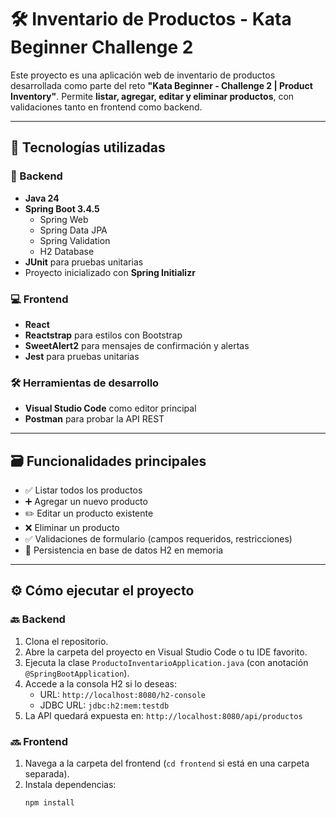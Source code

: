 # 🛠️ Inventario de Productos - Kata Beginner Challenge 2

Este proyecto es una aplicación web de inventario de productos desarrollada como parte del reto **"Kata Beginner - Challenge 2 | Product Inventory"**. Permite **listar, agregar, editar y eliminar productos**, con validaciones tanto en frontend como backend.

---

## 🚀 Tecnologías utilizadas

### 🔧 Backend
- **Java 24**
- **Spring Boot 3.4.5**
  - Spring Web
  - Spring Data JPA
  - Spring Validation
  - H2 Database
- **JUnit** para pruebas unitarias
- Proyecto inicializado con **Spring Initializr**

### 💻 Frontend
- **React**
- **Reactstrap** para estilos con Bootstrap
- **SweetAlert2** para mensajes de confirmación y alertas
- **Jest** para pruebas unitarias

### 🛠️ Herramientas de desarrollo
- **Visual Studio Code** como editor principal
- **Postman** para probar la API REST

---

## 🗃️ Funcionalidades principales

- ✅ Listar todos los productos
- ➕ Agregar un nuevo producto
- ✏️ Editar un producto existente
- ❌ Eliminar un producto
- ✅ Validaciones de formulario (campos requeridos, restricciones)
- 💾 Persistencia en base de datos H2 en memoria

---

## ⚙️ Cómo ejecutar el proyecto

### 🔙 Backend

1. Clona el repositorio.
2. Abre la carpeta del proyecto en Visual Studio Code o tu IDE favorito.
3. Ejecuta la clase `ProductoInventarioApplication.java` (con anotación `@SpringBootApplication`).
4. Accede a la consola H2 si lo deseas:  
   - URL: `http://localhost:8080/h2-console`
   - JDBC URL: `jdbc:h2:mem:testdb`
5. La API quedará expuesta en: `http://localhost:8080/api/productos`

### 🔜 Frontend

1. Navega a la carpeta del frontend (`cd frontend` si está en una carpeta separada).
2. Instala dependencias:
   ```bashñ
   npm install
